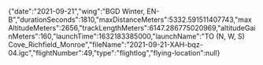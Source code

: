 {"date":"2021-09-21","wing":"BGD Winter, EN-B","durationSeconds":1810,"maxDistanceMeters":5332.591511407743,"maxAltitudeMeters":2656,"trackLengthMeters":6147.286775020969,"altitudeGainMeters":160,"launchTime":1632183385000,"launchName":"TO (N, W, S) Cove_Richfield_Monroe","fileName":"2021-09-21-XAH-bqz-04.igc","flightNumber":49,"type":"flightlog","flying-location":null}
